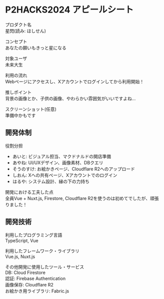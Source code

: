 # P2HACKS2024 アピールシート 

プロダクト名  
星閃(読み: ほしせん)  

コンセプト  
あなたの願いもきっと星になる  

対象ユーザ  
未来大生  

利用の流れ  
Webページにアクセスし、Xアカウントでログインしてから利用開始！  

推しポイント  
背景の画像とか、子供の画像、やわらかい雰囲気がいいですよね...  

スクリーンショット(任意)  
準備中かもです  

## 開発体制  

役割分担  
- あいと: ビジュアル担当、マクドナルドの開店準備
- あやね: UI/UXデザイン、画像素材、DBクエリ
- そうのすけ: お絵かきページ、Cloudflare R2へのアップロード
- しおん: Xへの共有ページ、Xアカウントでのログイン
- はるや: システム設計、縁の下の力持ち  

開発における工夫した点  
全員Vue + Nuxt.js, Firestore, Cloudflare R2を使うのは初めてでしたが、頑張りました！  

## 開発技術 

利用したプログラミング言語  
TypeScript, Vue  

利用したフレームワーク・ライブラリ  
Vue.js, Nuxt.js  

その他開発に使用したツール・サービス  
DB: Cloud Firestore  
認証: Firebase Authentication  
画像保存: Cloudflare R2  
お絵かき用ライブラリ: Fabric.js
